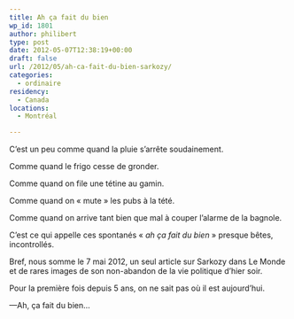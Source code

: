```yaml
---
title: Ah ça fait du bien
wp_id: 1801
author: philibert
type: post
date: 2012-05-07T12:38:19+00:00
draft: false
url: /2012/05/ah-ca-fait-du-bien-sarkozy/
categories:
  - ordinaire
residency:
  - Canada
locations:
  - Montréal

---
```

C&rsquo;est un peu comme quand la pluie s&rsquo;arrête soudainement.
  
Comme quand le frigo cesse de gronder.
  
Comme quand on file une tétine au gamin.
  
Comme quand on « mute » les pubs à la tété.
  
Comme quand on arrive tant bien que mal à couper l&rsquo;alarme de la bagnole.

C&rsquo;est ce qui appelle ces spontanés « _ah ça fait du bien_ » presque bêtes, incontrollés.

Bref, nous somme le 7 mai 2012, un seul article sur Sarkozy dans Le Monde et de rares images de son non-abandon de la vie politique d&rsquo;hier soir.
  
Pour la première fois depuis 5 ans, on ne sait pas où il est aujourd&rsquo;hui.

&mdash;Ah, ça fait du bien&#8230;